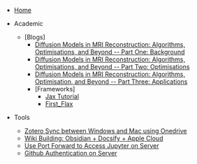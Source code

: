 * [Home](README.md)
* Academic

	* [Blogs]
		* [Diffusion Models in MRI Reconstruction: Algorithms, Optimisations, and Beyond -- Part One: Background](Blogs/Generative_Models/Diffusion_in_MRI_Recon_Background.md)
		* [Diffusion Models in MRI Reconstruction: Algorithms, Optimisations, and Beyond -- Part Two: Optimisations](Blogs/Generative_Models/Diffusion_in_MRI_Recon_Optimisation.md)
		* [Diffusion Models in MRI Reconstruction: Algorithms, Optimisation, and Beyond -- Part Three: Applications](Blogs/Generative_Models/Diffusion_in_MRI_Recon_Applications.md)
		* [Frameworks]
			* [Jax Tutorial](Blogs/Frameworks/JAX_tutorial.md)
			* [First_Flax](Blogs/Frameworks/First_Flax.md)
	<!-- * [test](test.md) -->
* Tools
	* [Zotero Sync between Windows and Mac using Onedrive](Tools/Zotero-Onedrive.md)
	* [Wiki Building: Obsidian + Docsify + Apple Cloud](Tools/ODA.md)
	* [Use Port Forward to Access Jupyter on Server](Tools/w7830-Jupyter.md)
	* [Github Authentication on Server](Tools/git_auth.md)

<!-- 	
	* [Conference Notes](Conference_Notes/Conference_List.md)
		* [ESMBMB LMR 2022](Conference_Notes/ESMBMB_LMR_2022.md)
	* [Machine Learning](Machine_Learning/ML_List.md)
		* [NYU Machine Learing](NYU_ML_2021.md)
	* [MRI Reconstruction](MRI/MRI_Recon_ReadingList.md)
		* [A List of Public MRI Dataset](MRI/Dataset/Dataset_List.md)
	* [Uncertainty](Uncertainty/Uncertainty_Readinglist.md)
	* [ML Model Collections](Model/Model_Readinglist.md)
		* [Generative Models](Model/Generative_Models/Reviews/Generative.md) 
-->